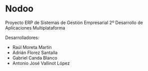 # Nodoo
Proyecto ERP de Sistemas de Gestión Empresarial
2º Desarrollo de Aplicaciones Multiplataforma

Desarrolladores:
- Raúl Moreta Martín
- Adrián Florez Santalla
- Gabriel Canda Blanco
- Antonio José Vallinot López
